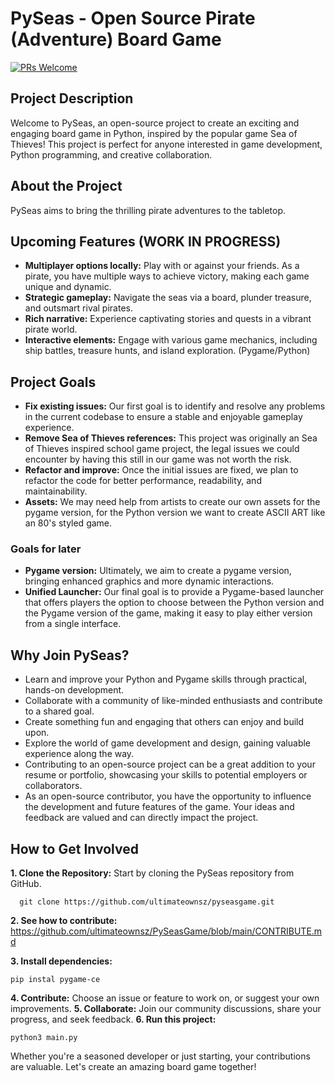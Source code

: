 # PySeas - Open Source Pirate (Adventure) Board Game

[![PRs Welcome](https://img.shields.io/badge/PRs-welcome-brightgreen.svg?style=flat-square)](https://www.freecodecamp.org/news/how-to-make-your-first-pull-request-on-github-3/)

## Project Description

Welcome to PySeas, an open-source project to create an exciting and engaging board game in Python, inspired by the popular game Sea of Thieves! This project is perfect for anyone interested in game development, Python programming, and creative collaboration.

## About the Project

PySeas aims to bring the thrilling pirate adventures to the tabletop.

## Upcoming Features (WORK IN PROGRESS)

- **Multiplayer options locally:** Play with or against your friends. As a pirate, you have multiple ways to achieve victory, making each game unique and dynamic.
- **Strategic gameplay:** Navigate the seas via a board, plunder treasure, and outsmart rival pirates.
- **Rich narrative:** Experience captivating stories and quests in a vibrant pirate world.
- **Interactive elements:** Engage with various game mechanics, including ship battles, treasure hunts, and island exploration. (Pygame/Python)

## Project Goals

- **Fix existing issues:** Our first goal is to identify and resolve any problems in the current codebase to ensure a stable and enjoyable gameplay experience.
- **Remove Sea of Thieves references:** This project was originally an Sea of Thieves inspired school game project, the legal issues we could encounter by having this still in our game was not worth the risk.
- **Refactor and improve:** Once the initial issues are fixed, we plan to refactor the code for better performance, readability, and maintainability.
- **Assets:** We may need help from artists to create our own assets for the pygame version, for the Python version we want to create ASCII ART like an 80's styled game.

### Goals for later
- **Pygame version:** Ultimately, we aim to create a pygame version, bringing enhanced graphics and more dynamic interactions.
- **Unified Launcher:** Our final goal is to provide a Pygame-based launcher that offers players the option to choose between the Python version and the Pygame version of the game, making it easy to play either version from a single interface.

## Why Join PySeas?

- Learn and improve your Python and Pygame skills through practical, hands-on development.
- Collaborate with a community of like-minded enthusiasts and contribute to a shared goal.
- Create something fun and engaging that others can enjoy and build upon.
- Explore the world of game development and design, gaining valuable experience along the way.
- Contributing to an open-source project can be a great addition to your resume or portfolio, showcasing your skills to potential employers or collaborators.
- As an open-source contributor, you have the opportunity to influence the development and future features of the game. Your ideas and feedback are valued and can directly impact the project.

## How to Get Involved

**1. Clone the Repository:** Start by cloning the PySeas repository from GitHub.
```
  git clone https://github.com/ultimateownsz/pyseasgame.git
```
**2. See how to contribute:** https://github.com/ultimateownsz/PySeasGame/blob/main/CONTRIBUTE.md

**3. Install dependencies:**
```
pip instal pygame-ce
```
**4. Contribute:** Choose an issue or feature to work on, or suggest your own improvements.
**5. Collaborate:** Join our community discussions, share your progress, and seek feedback.
**6. Run this project:**
```
python3 main.py
```

Whether you're a seasoned developer or just starting, your contributions are valuable. Let's create an amazing board game together!
